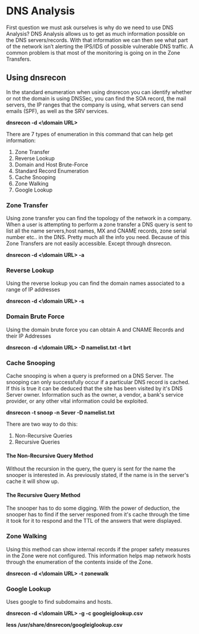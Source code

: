 # DNS Analysis

First question we must ask ourselves is why do we need to use DNS Analysis? DNS Analysis allows us to get as much information possible on the DNS servers/records. With that information we can then see what part of the network isn’t alerting the IPS/IDS of possible vulnerable DNS traffic.  A common problem is that most of the monitoring is going on in the Zone Transfers.

## Using dnsrecon

In the standard enumeration when using dnsrecon you can identify whether or not the domain is using DNSSec, you can find the SOA record, the mail servers, the IP ranges that the company is using, what servers can send emails (SPF), as well as the SRV services. 

**dnsrecon -d <\domain URL\>**

There are 7 types of enumeration in this command that can help get information: 
  1. Zone Transfer
  2. Reverse Lookup 
  3. Domain and Host Brute-Force 
  4. Standard Record Enumeration 
  5. Cache Snooping 
  6. Zone Walking 
  7. Google Lookup


### Zone Transfer

Using zone transfer you can find the topology of the network in a company. When a user is attempting to perform a zone transfer a DNS query is sent to list all the name servers,host names, MX and CNAME records, zone serial number etc.. in the DNS. Pretty much all the info you need. Because of this Zone Transfers are not easily accessible. Except through dnsrecon.

**dnsrecon -d <\domain URL\> -a**

### Reverse Lookup

Using the reverse lookup you can find the domain names associated to a range of IP addresses 

**dnsrecon -d  <\domain URL\> -s**

### Domain Brute Force

Using the domain brute force you can obtain A and CNAME Records and their IP Addresses

**dnsrecon -d <\domain URL\> -D namelist.txt -t brt**

### Cache Snooping

Cache snooping is when a query is preformed on a DNS Server. The snooping can only successfully occur if a particular DNS record is cached. If this is true it can be deduced that the site has been visited by it's DNS Server owner. Information such as the owner, a vendor, a bank's service provider, or any other vital information could be exploited. 

**dnsrecon -t snoop -n Sever -D namelist.txt**

There are two way to do this:

  1. Non-Recursive Queries
  2. Recursive Queries

#### The Non-Recursive Query Method

Without the recursion in the query, the query is sent for the name the snooper is interested in. As previously stated, if the name is in the server's cache it will show up. 

#### The Recursive Query Method

The snooper has to do some digging. With the power of deduction, the snooper has to find if the server responed from it's cache through the time it took for it to respond and the TTL of the answers that were displayed. 

### Zone Walking

Using this method can show internal records if the proper safety measures in the Zone were not configured. This information helps map network hosts through the enumeration of the contents inside of the Zone. 

**dnsrecon -d <\domain URL\> -t zonewalk**

### Google Lookup

Uses google to find subdomains and hosts. 

**dnsrecon -d <\domain URL\> -g -c googleiglookup.csv**

**less /usr/share/dnsrecon/googleiglookup.csv**
